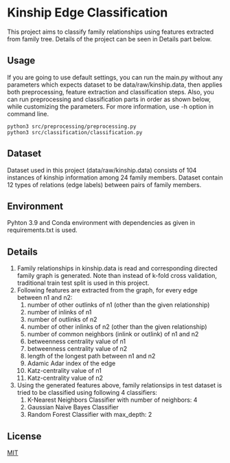 # Kinship Edge Classification
This project aims to classify family relationships using features extracted from family tree. Details of the project
can be seen in Details part below.

## Usage

If you are going to use default settings, you can run the main.py without any parameters which expects dataset to be
data/raw/kinship.data, then applies both preprocessing, feature extraction and classification steps. Also, you can run
preprocessing and classification parts in order as shown below, while customizing the parameters. For more information, 
use -h option in command line.

```
python3 src/preprocessing/preprocessing.py
python3 src/classification/classification.py
```

## Dataset

Dataset used in this project (data/raw/kinship.data) consists of 104 instances of kinship information among 24
family members. Dataset contain 12 types of relations (edge labels) between pairs of family members.

## Environment

Pyhton 3.9 and Conda environment with dependencies as given in requirements.txt is used.

## Details

1. Family relationships in kinship.data is read and corresponding directed family graph is generated. Note than instead
of k-fold cross validation, traditional train test split is used in this project.
2. Following features are extracted from the graph, for every edge between n1 and n2:
   1. number of other outlinks of n1 (other than the given relationship)
   2. number of inlinks of n1
   3. number of outlinks of n2
   4. number of other inlinks of n2 (other than the given relationship)
   5. number of common neighbors (inlink or outlink) of n1 and n2
   6. betweenness centrality value of n1
   7. betweenness centrality value of n2
   8. length of the longest path between n1 and n2
   9. Adamic Adar index of the edge
   10. Katz-centrality value of n1
   11. Katz-centrality value of n2
3. Using the generated features above, family relationsips in test dataset is tried to be classified using following 4
classifiers:
   1. K-Nearest Neighbors Classifier with number of neighbors: 4
   2. Gaussian Naive Bayes Classifier
   3. Random Forest Classifier with max_depth: 2

## License
[MIT](https://choosealicense.com/licenses/mit/)
